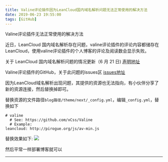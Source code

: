 ```yaml
---
title: Valine评论插件因为LeanCloud国内域名解析问题无法正常使用的解决方法
date: 2019-06-23 19:55:00
tags: [GitHub]
---
```



Valine评论插件无法正常使用的解决方法

<!--more-->

近日，LeanCloud 国内域名解析存在问题，valine评论插件的评论内容都储存在LeanCloud，使用valine评论插件的个人博客的评论及阅读数会显示失败。


关于 LeanCloud 国内域名解析问题的情况更新（6 月 21 日)
[声明地址](https://blog.avoscloud.com/6841)

Valine评论插件的GitHub，关于此问题的issues区
[issues地址](https://github.com/xCss/Valine/issues/188)


因为LeanCloud域名解析出现问题，其提供的资源也无法指向，有小伙伴分享了新的资源连接，然后替换掉即可。

替换资源的文件路径`blog路径/theme/next/_config.yml`，编辑`_config.yml`，替换如下
```
# valine
  # See: https://github.com/xCss/Valine
  # Example:
leancloud: http://pirogue.org/js/av-min.js
```
替换效果如下:
![](https://img-blog.nos-eastchina1.126.net/blog/leancloud_link.jpg)

然后平常一样部署博客就可以

---
